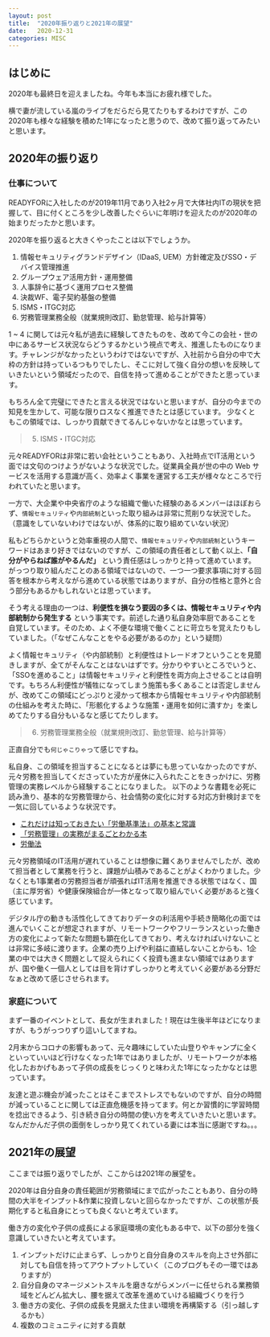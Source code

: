 ```yaml
---
layout: post
title:  "2020年振り返りと2021年の展望"
date:   2020-12-31
categories: MISC
---
```


## はじめに
2020年も最終日を迎えましたね。今年も本当にお疲れ様でした。

横で妻が流している嵐のライブをだらだら見てたりもするわけですが、この2020年も様々な経験を積めた1年になったと思うので、改めて振り返ってみたいと思います。
## 2020年の振り返り
### 仕事について
READYFORに入社したのが2019年11月であり入社2ヶ月で大体社内ITの現状を把握して、目に付くところを少し改善したぐらいに年明けを迎えたのが2020年の始まりだったかと思います。

2020年を振り返ると大きくやったことは以下でしょうか。

1. 情報セキュリティグランドデザイン（IDaaS, UEM）方針確定及びSSO・デバイス管理推進
2. グループウェア活用方針・運用整備
3. 人事辞令に基づく運用プロセス整備
4. 決裁WF、電子契約基盤の整備
5. ISMS・ITGC対応
6. 労務管理業務全般（就業規則改訂、勤怠管理、給与計算等）

1 ~ 4 に関しては元々私が過去に経験してきたものを、改めて今この会社・世の中にあるサービス状況ならどうするかという視点で考え、推進したものになります。チャレンジがなかったというわけではないですが、入社前から自分の中で大枠の方針は持っているつもりでしたし、そこに対して強く自分の想いを反映していきたいという領域だったので、自信を持って進めることができたと思っています。

もちろん全て完璧にできたと言える状況ではないと思いますが、自分の今までの知見を生かして、可能な限りロスなく推進できたとは感じています。
少なくともこの領域では、しっかり貢献できてるんじゃないかなとは思っています。

>5. ISMS・ITGC対応

元々READYFORは非常に若い会社ということもあり、入社時点でIT活用という面では文句のつけようがないような状況でした。従業員全員が世の中の Web サービスを活用する意識が高く、効率よく事業を運営する工夫が様々なところで行われていたと思います。

一方で、大企業や中央省庁のような組織で働いた経験のあるメンバーはほぼおらず、`情報セキュリティ`や`内部統制`といった取り組みは非常に荒削りな状況でした。（意識をしていないわけではないが、体系的に取り組めていない状況）

私もどちらかというと効率重視の人間で、`情報セキュリティ`や`内部統制`というキーワードはあまり好きではないのですが、この領域の責任者として動く以上、**「自分がやらねば誰がやるんだ」** という責任感はしっかりと持って進めています。がっつり取り組んだことのある領域ではないので、一つ一つ要求事項に対する回答を根本から考えながら進めている状態ではありますが、自分の性格と意外と合う部分もあるかもしれないとは思っています。

そう考える理由の一つは、**利便性を損なう要因の多くは、情報セキュリティや内部統制から発生する** という事実です。前述した通り私自身効率厨であることを自覚しています。そのため、よく不便な環境で働くことに苛立ちを覚えたりもしていました。（「なぜこんなことをやる必要があるのか」という疑問）

よく情報セキュリティ（や内部統制）と利便性はトレードオフということを見聞きしますが、全てがそんなことはないはずです。分かりやすいところでいうと、「SSOを進めること」は情報セキュリティと利便性を両方向上させることは自明です。もちろん利便性が犠牲になってしまう施策も多くあることは否定しませんが、改めてこの領域にどっぷりと浸かって根本から情報セキュリティや内部統制の仕組みを考えた時に、「形骸化するような施策・運用を如何に潰すか」を楽しめてたりする自分もいるなと感じてたりします。

>6. 労務管理業務全般（就業規則改訂、勤怠管理、給与計算等）

正直自分でも`何じゃこりゃ`って感じですね。

私自身、この領域を担当することになるとは夢にも思っていなかったのですが、元々労務を担当してくださっていた方が産休に入られたことをきっかけに、労務管理の実務レベルから経験することになりました。
以下のような書籍を必死に読み漁り、基本的な労務管理から、社会情勢の変化に対する対応方針検討までを一気に回しているような状況です。

- [これだけは知っておきたい「労働基準法」の基本と常識](https://www.amazon.co.jp/dp/B07XJM3XMD)
- [「労務管理」の実務がまるごとわかる本](https://www.amazon.co.jp/dp/4534057245)
- [労働法 ](https://www.amazon.co.jp/dp/4335315473)

元々労務領域のIT活用が遅れていることは想像に難くありませんでしたが、改めて担当者として業務を行うと、課題が山積みであることがよくわかりました。少なくとも1事業者の労務担当者が頑張ればIT活用を推進できる状態ではなく、国（主に厚労省）や健康保険組合が一体となって取り組んでいく必要があると強く感じています。

デジタル庁の動きも活性化してきておりデータの利活用や手続き簡略化の面では進んでいくことが想定されますが、リモートワークやフリーランスといった働き方の変化によって新たな問題も顕在化してきており、考えなければいけないことは非常に多岐に渡ります。企業の売り上げや利益に直結しないことからも、1企業の中では大きく問題として捉えられにくく投資も進まない領域ではありますが、国や働く一個人としては目を背けずしっかりと考えていく必要がある分野だなぁと改めて感じさせられます。

### 家庭について
まず一番のイベントとして、長女が生まれました！現在は生後半年ほどになりますが、もうがっつりずり這いしてますね。

2月末からコロナの影響もあって、元々趣味にしていた山登りやキャンプに全くといっていいほど行けなくなった1年ではありましたが、リモートワークが本格化したおかげもあって子供の成長をじっくりと味わえた1年になったかなとは思っています。

友達と遊ぶ機会が減ったことはそこまでストレスでもないのですが、自分の時間が減っていることに関しては正直危機感を持ってます。何とか習慣的に学習時間を捻出できるよう、引き続き自分の時間の使い方を考えていきたいと思います。なんだかんだ子供の面倒をしっかり見てくれている妻には本当に感謝ですね。。。

## 2021年の展望
ここまでは振り返りでしたが、ここからは2021年の展望を。

2020年は自分自身の責任範囲が労務領域にまで広がったこともあり、自分の時間の大半をインプット&作業に投資しないと回らなかったですが、この状態が長期化すると私自身にとっても良くないと考えています。

働き方の変化や子供の成長による家庭環境の変化もある中で、以下の部分を強く意識していきたいと考えています。

1. インプットだけに止まらず、しっかりと自分自身のスキルを向上させ外部に対しても自信を持ってアウトプットしていく（このブログもその一環ではありますが）
2. 自分自身のマネージメントスキルを磨きながらメンバーに任せられる業務領域をどんどん拡大し、腰を据えて改革を進めていける組織づくりを行う
3. 働き方の変化、子供の成長を見据えた住まい環境を再構築する（引っ越しするかも）
4. 複数のコミュニティに対する貢献